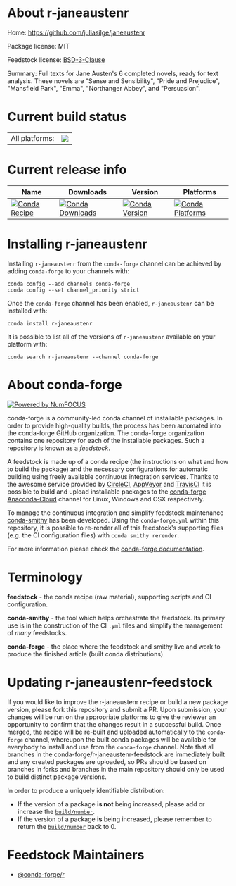 About r-janeaustenr
===================

Home: https://github.com/juliasilge/janeaustenr

Package license: MIT

Feedstock license: [BSD-3-Clause](https://github.com/conda-forge/r-janeaustenr-feedstock/blob/master/LICENSE.txt)

Summary: Full texts for Jane Austen's 6 completed novels, ready for text analysis. These novels are "Sense and Sensibility", "Pride and Prejudice", "Mansfield Park", "Emma", "Northanger Abbey", and "Persuasion".

Current build status
====================


<table><tr><td>All platforms:</td>
    <td>
      <a href="https://dev.azure.com/conda-forge/feedstock-builds/_build/latest?definitionId=1270&branchName=master">
        <img src="https://dev.azure.com/conda-forge/feedstock-builds/_apis/build/status/r-janeaustenr-feedstock?branchName=master">
      </a>
    </td>
  </tr>
</table>

Current release info
====================

| Name | Downloads | Version | Platforms |
| --- | --- | --- | --- |
| [![Conda Recipe](https://img.shields.io/badge/recipe-r--janeaustenr-green.svg)](https://anaconda.org/conda-forge/r-janeaustenr) | [![Conda Downloads](https://img.shields.io/conda/dn/conda-forge/r-janeaustenr.svg)](https://anaconda.org/conda-forge/r-janeaustenr) | [![Conda Version](https://img.shields.io/conda/vn/conda-forge/r-janeaustenr.svg)](https://anaconda.org/conda-forge/r-janeaustenr) | [![Conda Platforms](https://img.shields.io/conda/pn/conda-forge/r-janeaustenr.svg)](https://anaconda.org/conda-forge/r-janeaustenr) |

Installing r-janeaustenr
========================

Installing `r-janeaustenr` from the `conda-forge` channel can be achieved by adding `conda-forge` to your channels with:

```
conda config --add channels conda-forge
conda config --set channel_priority strict
```

Once the `conda-forge` channel has been enabled, `r-janeaustenr` can be installed with:

```
conda install r-janeaustenr
```

It is possible to list all of the versions of `r-janeaustenr` available on your platform with:

```
conda search r-janeaustenr --channel conda-forge
```


About conda-forge
=================

[![Powered by
NumFOCUS](https://img.shields.io/badge/powered%20by-NumFOCUS-orange.svg?style=flat&colorA=E1523D&colorB=007D8A)](https://numfocus.org)

conda-forge is a community-led conda channel of installable packages.
In order to provide high-quality builds, the process has been automated into the
conda-forge GitHub organization. The conda-forge organization contains one repository
for each of the installable packages. Such a repository is known as a *feedstock*.

A feedstock is made up of a conda recipe (the instructions on what and how to build
the package) and the necessary configurations for automatic building using freely
available continuous integration services. Thanks to the awesome service provided by
[CircleCI](https://circleci.com/), [AppVeyor](https://www.appveyor.com/)
and [TravisCI](https://travis-ci.com/) it is possible to build and upload installable
packages to the [conda-forge](https://anaconda.org/conda-forge)
[Anaconda-Cloud](https://anaconda.org/) channel for Linux, Windows and OSX respectively.

To manage the continuous integration and simplify feedstock maintenance
[conda-smithy](https://github.com/conda-forge/conda-smithy) has been developed.
Using the ``conda-forge.yml`` within this repository, it is possible to re-render all of
this feedstock's supporting files (e.g. the CI configuration files) with ``conda smithy rerender``.

For more information please check the [conda-forge documentation](https://conda-forge.org/docs/).

Terminology
===========

**feedstock** - the conda recipe (raw material), supporting scripts and CI configuration.

**conda-smithy** - the tool which helps orchestrate the feedstock.
                   Its primary use is in the construction of the CI ``.yml`` files
                   and simplify the management of *many* feedstocks.

**conda-forge** - the place where the feedstock and smithy live and work to
                  produce the finished article (built conda distributions)


Updating r-janeaustenr-feedstock
================================

If you would like to improve the r-janeaustenr recipe or build a new
package version, please fork this repository and submit a PR. Upon submission,
your changes will be run on the appropriate platforms to give the reviewer an
opportunity to confirm that the changes result in a successful build. Once
merged, the recipe will be re-built and uploaded automatically to the
`conda-forge` channel, whereupon the built conda packages will be available for
everybody to install and use from the `conda-forge` channel.
Note that all branches in the conda-forge/r-janeaustenr-feedstock are
immediately built and any created packages are uploaded, so PRs should be based
on branches in forks and branches in the main repository should only be used to
build distinct package versions.

In order to produce a uniquely identifiable distribution:
 * If the version of a package **is not** being increased, please add or increase
   the [``build/number``](https://docs.conda.io/projects/conda-build/en/latest/resources/define-metadata.html#build-number-and-string).
 * If the version of a package **is** being increased, please remember to return
   the [``build/number``](https://docs.conda.io/projects/conda-build/en/latest/resources/define-metadata.html#build-number-and-string)
   back to 0.

Feedstock Maintainers
=====================

* [@conda-forge/r](https://github.com/conda-forge/r/)

